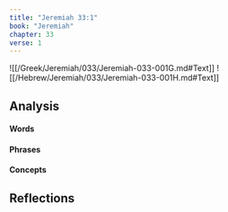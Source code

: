 ```yaml
---
title: "Jeremiah 33:1"
book: "Jeremiah"
chapter: 33
verse: 1
---
```

![[/Greek/Jeremiah/033/Jeremiah-033-001G.md#Text]]
![[/Hebrew/Jeremiah/033/Jeremiah-033-001H.md#Text]]

## Analysis

#### Words

#### Phrases

#### Concepts

## Reflections
